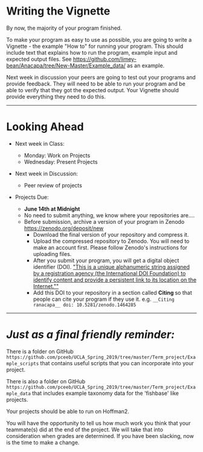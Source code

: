 # Writing the Vignette

By now, the majority of your program finished.

To make your program as easy to use as possible, you are going to write a Vignette - the example "How to" for running your program. This should include text that explains how to run the program, example input and expected output files. See https://github.com/limey-bean/Anacapa/tree/New-Master/Example_data/ as an example.  

Next week in discussion your peers are going to test out your programs and provide feedback.  They will need to be able to run your program and be able to verify that they got the expected output.  Your Vignette should provide everything they need to do this.

---

# Looking Ahead

* Next week in Class:
  * Monday: Work on Projects
  * Wednesday: Present Projects

* Next week in Discussion:
  * Peer review of projects

* Projects Due:
  * __June 14th at Midnight__
  * No need to submit anything, we know where your repositories are....
  * Before submission, archive a version of your program in Zenodo https://zenodo.org/deposit/new
    * Download the final version of your repository and compress it.
    * Upload the compressed repository to Zenodo.  You will need to make an account first. Please follow Zenodo's instructions for uploading files.
    * After you submit your program, you will get a digital object identifier (DOI). ["This is a unique alphanumeric string assigned by a registration agency (the International DOI Foundation) to identify content and provide a persistent link to its location on the Internet.""](https://www.apastyle.org/learn/faqs/what-is-doi)
    * Add this DOI to your repository in a section called __Citing <your program name>__ so that people can cite your program if they use it.
    e.g.
    `
      __Citing ranacapa__
      doi: 10.5281/zenodo.1464285
    `

---

# _Just as a final friendly reminder:_

There is a folder on GitHub ```https://github.com/pceeb/UCLA_Spring_2019/tree/master/Term_project/Example_scripts``` that contains useful scripts that you can incorporate into your project.  

There is also a folder on GitHub ```https://github.com/pceeb/UCLA_Spring_2019/tree/master/Term_project/Example_data``` that includes example taxonomy data for the 'fishbase' like projects.


Your projects should be able to run on Hoffman2.

You will have the opportunity to tell us how much work you think that your teammate(s) did at the end of the project.  We will take that into consideration when grades are determined.  If you have been slacking, now is the time to make a change.
